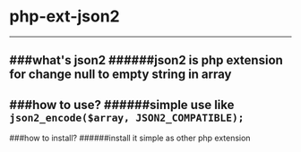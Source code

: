 # php-ext-json2
---

###what's json2
######json2 is php extension for change null to empty string in array
---

###how to use?
######simple use like `json2_encode($array, JSON2_COMPATIBLE);`
---

###how to install?
######install it simple as other php extension
